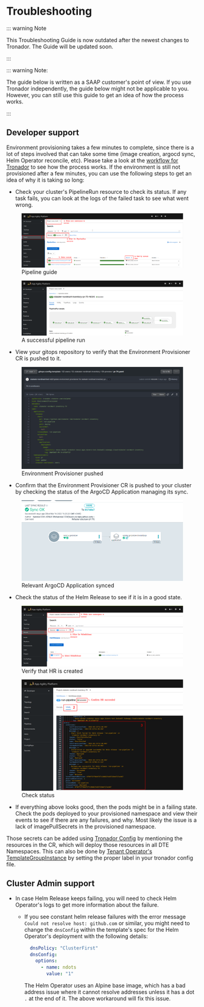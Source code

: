 # Troubleshooting

::: warning Note

This Troubleshooting Guide is now outdated after the newest changes to Tronador. The Guide will be updated soon.

:::

::: warning Note:

The guide below is written as a SAAP customer's point of view. If you use Tronador independently, the guide below might not be applicable to you. However, you can still use this guide to get an idea of how the process works.

:::

## Developer support

Environment provisioning takes a few minutes to complete, since there is a lot of steps involved that can take some time (image creation, argocd sync, Helm Operator reconcile, etc). Please take a look at the [workflow for Tronador](./workflow.html) to see how the process works. If the environment is still not provisioned after a few minutes, you can use the following steps to get an idea of why it is taking so long:

* Check your cluster's PipelineRun resource to check its status. If any task fails, you can look at the logs of the failed task to see what went wrong.

<figure>
  <img
  src="./images/pipeline-ts.png"
  alt="pipeline">
  <figcaption>Pipeline guide</figcaption>
</figure>

<figure>
  <img
  src="./images/pipeline-success.png"
  alt="pipeline">
  <figcaption>A successful pipeline run</figcaption>
</figure>

* View your gitops repository to verify that the Environment Provisioner CR is pushed to it.

<figure>
  <img
  src="./images/gitops.png"
  alt="pipeline">
  <figcaption>Environment Provisioner pushed</figcaption>
</figure>

* Confirm that the Environment Provisioner CR is pushed to your cluster by checking the status of the ArgoCD Application managing its sync.

<figure>
  <img
  src="./images/argocd.png"
  alt="pipeline">
  <figcaption>Relevant ArgoCD Application synced</figcaption>
</figure>

* Check the status of the Helm Release to see if it is in a good state.

<figure>
  <img
  src="./images/hr-ts.png"
  alt="pipeline">
  <figcaption>Verify that HR is created</figcaption>
</figure>

<figure>
  <img
  src="./images/hr-status-ts.png"
  alt="pipeline">
  <figcaption>Check status</figcaption>
</figure>

* If everything above looks good, then the pods might be in a failing state. Check the pods deployed to your provisioned namespace and view their events to see if there are any failures, and why. Most likely the issue is a lack of imagePullSecrets in the provisioned namespace.

Those secrets can be added using [Tronador Config](./tronador_config.html) by mentioning the resources in the CR, which will deploy those resources in all DTE Namespaces.
This can also be done by [Tenant Operator's](../tenant-operator/overview.html) [TemplateGroupInstance](../tenant-operator/customresources.html#_5-templategroupinstance) by setting the proper label in your tronador config file.


## Cluster Admin support

* In case Helm Release keeps failing, you will need to check Helm Operator's logs to get more information about the failure.
  * If you see constant helm release failures with the error message `Could not resolve host: github.com` or similar, you might need to change the `dnsConfig` within the template's spec for the Helm Operator's deployment with the following details:

    ```yaml
      dnsPolicy: "ClusterFirst"
      dnsConfig:
        options:
          - name: ndots
            value: "1"
    ```

    The Helm Operator uses an Alpine base image, which has a bad address issue where it cannot resolve addresses unless it has a dot `.` at the end of it. The above workaround will fix this issue.
